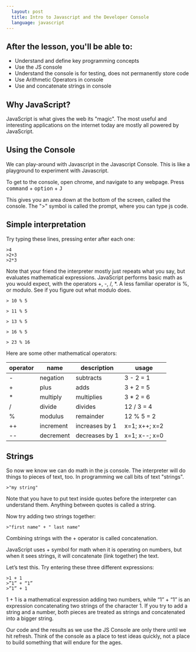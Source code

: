 ```yaml
---
  layout: post
  title: Intro to Javascript and the Developer Console
  language: javascript
---
```

## After the lesson, you'll be able to:
+ Understand and define key programming concepts
+ Use the JS console
+ Understand the console is for testing, does not permanently store code
+ Use Arithmetic Operators in console
+ Use and concatenate strings in console

## Why JavaScript?
JavaScript is what gives the web its "magic".  The most useful and interesting applications on the internet today are mostly all powered by JavaScript.


## Using the Console

We can play-around with Javascript in the Javascript Console. This is like a playground to experiment with Javascript.

To get to the console, open chrome, and navigate to any webpage.  Press <kbd>command</kbd> + <kbd>option</kbd> + <kbd>J</kbd>

This gives you an area down at the bottom of the screen, called the console. The ">" symbol is called the prompt, where you can type js code.


## Simple interpretation
Try typing these lines, pressing enter after each one:
```
>4
>2+3
>2*3
```
Note that your friend the interpreter mostly just repeats what you say, but evaluates mathematical expressions. JavaScript performs basic math as you would expect, with the operators +, -, /, *.  A less familiar operator is %, or modulo. See if you figure out what modulo does.

```
> 10 % 5
```
```
> 11 % 5
```
```
> 13 % 5
```
```
> 16 % 5
```

```
> 23 % 16
```

Here are some other mathematical operators:

| operator 	| name      	| description    	| usage         	|
|----------	|-----------	|----------------	|---------------	|
| -        	| negation  	| subtracts      	| 3 - 2 = 1     	|
| +        	| plus      	| adds           	| 3 + 2 = 5     	|
| *        	| multiply  	| multiplies     	| 3 * 2 = 6     	|
| /        	| divide    	| divides        	| 12 / 3 = 4    	|
| %        	| modulus   	| remainder      	| 12 % 5 = 2    	|
| ++       	| increment 	| increases by 1 	| x=1; x++; x=2 	|
| --       	| decrement 	| decreases by 1 	| x=1; x--; x=0   |


## Strings
So now  we know we can do math in the js console. The interpreter will do things to pieces of text, too. In programming we call bits of text "strings".  

```
>"my string"
```
Note that you have to put text inside quotes before the interpreter can understand them. Anything between quotes is called a string.

Now try adding two strings together:
```
>"first name" + " last name"
```

Combining strings with the + operator is called concatenation.

JavaScript uses + symbol for math when it is operating on numbers, but when it sees strings, it will concatenate (link together) the text.

Let’s test this. Try entering these three different expressions:
```
>1 + 1
>”1” + “1”
>”1” + 1
```


1 + 1 is a mathematical expression adding two numbers, while “1” + “1” is an expression concatenating two strings of the character 1. If you try to add a string and a number, both pieces are treated as strings and concatenated into a bigger string.

Our code and the results as we use the JS Console are only there until we hit refresh. Think of the console as a place to test ideas quickly, not a place to build something that will endure for the ages.
